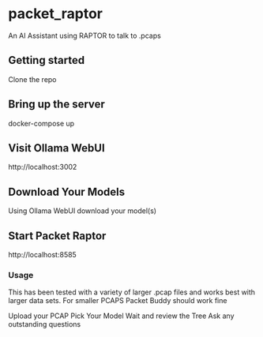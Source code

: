 # packet_raptor
An AI Assistant using RAPTOR to talk to .pcaps

## Getting started

Clone the repo

## Bring up the server
docker-compose up 

## Visit Ollama WebUI 
http://localhost:3002

## Download Your Models
Using Ollama WebUI download your model(s)

## Start Packet Raptor
http://localhost:8585

### Usage
This has been tested with a variety of larger .pcap files and works best with larger data sets. For smaller PCAPS Packet Buddy should work fine

Upload your PCAP 
Pick Your Model
Wait and review the Tree 
Ask any outstanding questions 
